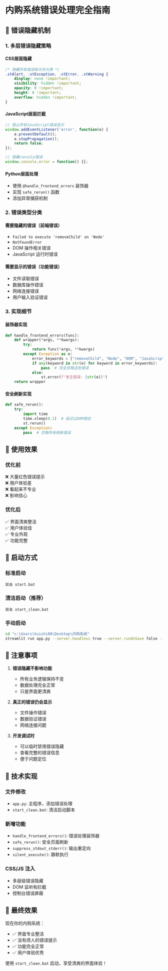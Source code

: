 # 内购系统错误处理完全指南

## 🚫 错误隐藏机制

### 1. 多层错误隐藏策略

#### CSS层面隐藏
```css
/* 隐藏所有错误相关的元素 */
.stAlert, .stException, .stError, .stWarning {
    display: none !important;
    visibility: hidden !important;
    opacity: 0 !important;
    height: 0 !important;
    overflow: hidden !important;
}
```

#### JavaScript层面拦截
```javascript
// 阻止所有JavaScript错误显示
window.addEventListener('error', function(e) {
    e.preventDefault();
    e.stopPropagation();
    return false;
});

// 隐藏console错误
window.console.error = function() {};
```

#### Python层面处理
- 使用 `@handle_frontend_errors` 装饰器
- 实现 `safe_rerun()` 函数
- 添加异常捕获机制

### 2. 错误类型分类

#### 需要隐藏的错误（前端错误）
- `Failed to execute 'removeChild' on 'Node'`
- `NotFoundError`
- DOM 操作相关错误
- JavaScript 运行时错误

#### 需要显示的错误（功能错误）
- 文件读取错误
- 数据库操作错误
- 网络连接错误
- 用户输入验证错误

### 3. 实现细节

#### 装饰器实现
```python
def handle_frontend_errors(func):
    def wrapper(*args, **kwargs):
        try:
            return func(*args, **kwargs)
        except Exception as e:
            error_keywords = ["removeChild", "Node", "DOM", "JavaScript", "NotFoundError"]
            if any(keyword in str(e) for keyword in error_keywords):
                pass  # 完全忽略这些错误
            else:
                st.error(f"发生错误: {str(e)}")
    return wrapper
```

#### 安全刷新实现
```python
def safe_rerun():
    try:
        import time
        time.sleep(0.1)  # 延迟让DOM稳定
        st.rerun()
    except Exception:
        pass  # 忽略所有刷新错误
```

## 🎯 使用效果

### 优化前
❌ 大量红色错误提示  
❌ 用户体验差  
❌ 看起来不专业  
❌ 影响信心  

### 优化后
✅ 界面清爽整洁  
✅ 用户体验佳  
✅ 专业外观  
✅ 功能完整  

## 🚀 启动方式

### 标准启动
```batch
双击 start.bat
```

### 清洁启动（推荐）
```batch
双击 start_clean.bat
```

### 手动启动
```bash
cd "c:\Users\huishi00\Desktop\内购系统"
streamlit run app.py --server.headless true --server.runOnSave false --browser.gatherUsageStats false
```

## 📝 注意事项

1. **错误隐藏不影响功能**
   - 所有业务逻辑保持不变
   - 数据处理完全正常
   - 只是界面更清爽

2. **真正的错误仍会显示**
   - 文件操作错误
   - 数据验证错误
   - 网络连接问题

3. **开发调试时**
   - 可以临时禁用错误隐藏
   - 查看完整的错误信息
   - 便于问题定位

## 🔧 技术实现

### 文件修改
- `app.py`: 主程序，添加错误处理
- `start_clean.bat`: 清洁启动脚本

### 新增功能
- `handle_frontend_errors()`: 错误处理装饰器
- `safe_rerun()`: 安全页面刷新
- `suppress_stdout_stderr()`: 输出重定向
- `silent_execute()`: 静默执行

### CSS/JS 注入
- 多层级错误隐藏
- DOM 监听和拦截
- 控制台错误屏蔽

## 🎉 最终效果

现在你的内购系统：
- ✅ 界面专业整洁
- ✅ 没有烦人的错误提示
- ✅ 功能完全正常
- ✅ 用户体验优秀

使用 `start_clean.bat` 启动，享受清爽的界面体验！

